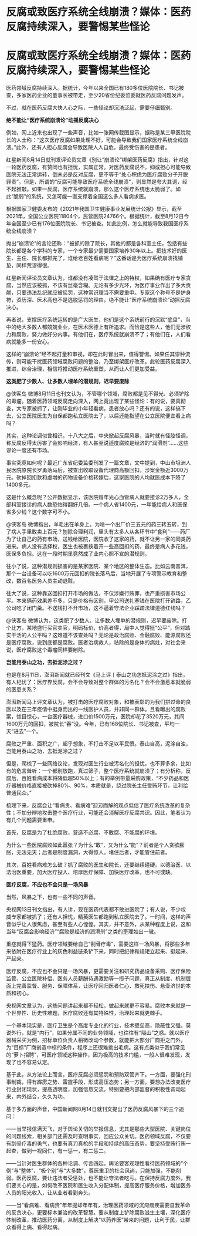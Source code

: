 # 反腐或致医疗系统全线崩溃？媒体：医药反腐持续深入，要警惕某些怪论

# 反腐或致医疗系统全线崩溃？媒体：医药反腐持续深入，要警惕某些怪论

医药领域反腐持续深入。据统计，今年以来全国已有180多位医院院长、书记被查，多家医药企业的董事长被带走，至少20省份纪委监委就医药反腐问题发声。

不过，就在医药反腐大快人心之际，一些怪论却沉渣泛起，需要仔细甄别。

**绝不能让“医疗系统崩溃论”动摇反腐决心**

例如，网上近来也出现了一些声音，比如一张网传截图显示，据称是某三甲医院院长的人士称：“这次医疗反腐如果处理不好，可能会导致我们国家医疗系统全线崩溃。”此外，还有人担心反腐会导致医院人人自危，最终受伤害的是患者。

红星新闻8月14日就刊发评论员文章《别让“崩溃论”绑架医药反腐》指出，针对这一轮医药反腐，有赞同也有担忧，实属正常。对医药反腐说不，抑或担心可能导致医院无法正常运转，倒未必是反对反腐，更不等于“处心积虑为医疗腐败分子开脱罪责”。但是，所谓的“反腐可能导致医疗系统全线崩溃”，则显然是夸大其词，经不起推敲。如果一反腐，医疗系统就崩溃，那么这个医疗系统也太脆弱了。如此“脆弱”的系统，又怎可能一直支撑着全国这么多人看病求医。

根据国家卫健委发布的《2021年我国卫生健康事业发展统计公报》显示，截至2021年，全国公立医院11804个，民营医院24766个。根据统计，截至8月12日今年全国至少已有176位医院院长、书记被查。如此比例，怎么就能导致我国医疗系统全线崩溃？

抛出“崩溃论”的言论还称：“被抓的除了院长，其他的都是各科室主任，包括有些院长都是各个学科的专家，一个专家最少需要国家培养30年以上。把技术好的医生、主任、院长都抓完了，谁给老百姓看病呢？”这番话是为医疗系统崩溃找铺垫，同样荒谬得很。

红星新闻评论员文章认为，谁都没有凌驾于法律之上的特权，如果确有医疗专家贪腐，当然应该被抓，不该有丝毫含糊。无论有多少光环，为医疗事业作出了多大贡献，只要违法乱纪就应被惩罚，这种常识理当不需要重申。专家这个称号不是护身符，资历深、医术高也不是逃脱惩罚的理由，绝不能让“医疗系统崩溃论”动摇反腐决心。

再者说，支撑医疗系统运转的是广大医生，他们是这个系统前行的沉默“底盘”，当中的绝大多数人都兢兢业业，在医术医德上有所追求。而恰是这些人，他们无涉权力和腐败，努力做好分内事。有他们在，医疗系统就崩溃不了；有他们在，人们看病就能多一份安心。

这样的“崩溃论”经不起打量和审视，却在此时冒出来，值得警惕。如果任其谬种流传，则可能干扰医药领域腐败问题的整治，乃至绑架医疗改革。此轮医药反腐深入推进，综合治理，相信将推动医疗系统重塑，从而让人们更加受益。

**这类肥了少数人、让多数人埋单的潜规则，迟早要废除**

@侠客岛
微博8月11日也刊文认为，不管哪个领域，腐败都是见不得光、必须铲除的毒瘤。随着医药领域反腐走向深入，网上竟出现了某些怪论：有的说，要真彻查，大专家被抓了，让刚毕业的小年轻看病，患者放心吗？还有的说，这样搞下去，公立医院医生为自保都跑私立医院去了，以后还能指望在公立医院便宜看上病吗？

其实，这种论调似曾相识。十八大之后，中央掀起反腐风暴，当时就有怪腔怪调，称反腐反得太厉害了会影响经济，有人甚至说适度腐败是经济的“润滑剂”……这些谬论一度还有市场。

事实究竟如何呢？最近广东省纪委监委刊发了一篇文章，文中提到，中山市坦洲人民医院原院长罗勇落马后，被查出收取设备代理商高额回扣，涉案金额近3000万元。砍掉回扣款和虚增的药物设备价格转嫁后，这家医院的人均就医成本下降了1400多元。

这是什么概念呢？公开数据显示，该医院每年光心血管病人就要接诊2万多人，全部科室接诊的病人数恐怕得翻好几倍。一个病人省1400元，一年能给病人和医保省多少钱？这个数字可不小。

@侠客岛
微博指出，羊毛出在羊身上。为啥一个出厂价三五元的药三转五转，到了病人手里敢卖上百元？刨除合理利润，里头有太多人从各环节中“食利”——药厂为了让自己的药有市场，送钱给医院，医院收了这家的药，就不让另一家的同类药进来。病人没有选择权，医生也被裹挟着开一些高回扣的药，最终是病人多花钱，医保多负担。这在一段时期里竟然成了业内心照不宣的潜规则。

往小了说，这种潜规则损害的是某家医院、某个地区的整体生态。比如云南普洱，那个一台设备可以吃1600万元回扣的院长落马后，当地开展了专项警示教育和整改，数百名医务人员主动退赃。

往大了说，这种靠送回扣打开市场的做法，不仅涉嫌行贿罪，也严重损害市场公平。本来俩药效果差不多，只是价格有区别，甲公司送礼塞钱在医院打开销路，乙公司吃了闭门羹。不送钱打不开市场，这不逼着守法企业踩踏法律道德红线吗？

@侠客岛
微博认为，这类肥了少数人、让多数人埋单的潜规则，迟早要废除。打个比方，某地盛行买官卖官，明码标价，价高者得，局中人觉得挺“公平”，但对踏实干活的人公平吗？这难道不该查处吗？无论是政治腐败、金融腐败、能源腐败还是医疗腐败，说到底都是腐败。医者治病救人，祛除的是身体的病灶，对社会来说，医疗腐败这个毒瘤同样要剜除。

**岂能用泰山之功，去抵泥涂之过？**

也是在8月11日，澎湃新闻就已经刊文《马上评丨泰山之功怎抵泥涂之过》指出，有人杞忧了：医疗界反腐，会不会导致对整个群体的污名化？会不会激惹本就脆弱的医患关系？

澎湃新闻马上评文章认为，被打击的医疗腐败对象，和被表彰的为我们拼过命的良医以及在三年疫情中挺身而出的一线医护人员，并非同一群体。且看曝出的腐败案，怵目惊心，一台医疗器械，进口价1500万元，医院却花了3520万元，其间1600万元的回扣，被院长“吞”没。今年，已有168位院长、书记被查，平均一天“进去”一个。

腐败之严重、面积之广，超乎想象，不打击不足以平民愤。泰山自高，泥涂自浊，岂能用泰山之功，去抵泥涂之过？

但是，爬梳了一些网络议论，发现对医生行业被污名化的担忧，也不算多余，比如有的危言耸听：一个都别放跑，真过筛子，整个医疗系统就崩溃了；有分析称，反腐后，百姓看病成本将降低超50%以上；有的举例带量采购政策，“不少药品和医疗器械价格直接被砍掉80%、90%，本质就是，绕过院长主任受贿环节，让利给普通民众。”

梳理下来，反腐会让“看病贵、看病难”迎刃而解的观点低估了医疗系统改革的复杂性；不加分辨地攻击整个医疗行业，可能还会消解医疗反腐共识。因此，笔者认为有几个问题需要重申。

首先，反腐是为了杜绝腐败，营造不必腐、不敢腐、不能腐的环境。

为什么一些医院腐败如此嚣张？为什么“敢”，又为什么“能”？前者是个人贪欲膨胀，无法无天；后者是制度漏洞，大得惊人。堵住后者，才能管住前者。

其次，百姓看病难怎么破？抓了腐败的医生和院长，还要继续碰硬。以德治医、以法治医重要，加大医疗投入、培厚医疗保障、加快医疗改革，也不可或缺。

**医疗反腐，不应也不会只是一场风暴**

当然，风暴之下，也有一些不同的声音。

央视网13日刊文指出，有人讲，现在医药代表都不敢进医院了；有人说，不少权威专家都被抓了；还有人担忧，精英医生都跑到私立医院去了。一时间，这样的声音似乎让人很焦虑，甚至有些人心惶惶。其实，并不意外，从某种程度上说，这和当年“反腐会影响经济”“腐败是经济的润滑剂”之类的歪理如出一辙。

重症就得下猛药。医疗领域要给自己“刮骨疗毒”，需要这样一场风暴，将那些多年来依附在医疗行业上的灰色利益链条铲下来，同时把纪律和规矩立起来、挺起来、严起来。

医疗反腐，不应也不会只是一场风暴，更需要关注和研究药品设备采购、医疗保险监管、公立医院补偿、医务人员薪酬待遇激励等一揽子问题，真正从制度、机制层面上完善监督、服务、保障体系，让医疗回归医者仁心、救死扶伤、悬壶济世的本质和初心。

央视网文章认为，这些问题讲起来都不轻松，做起来就更不容易。腐败本来就是一个世界性、历史性难题，医疗腐败还有其特殊性，治理起来就更棘手。

一个基本现实是，医疗卫生是个高度专业化的行业，技术壁垒高，隐蔽性又强。莫说外行，就是“内行”，如果分属不同的业务领域，也往往有“隔山”之惑。就以医疗器械采买为例，招标单位负责人稍微改动个参数，就能把大部分厂商拒之门外，为“目标”厂商创造中标的条件，程序上还很难挑出毛病。这有点类似于我们常见的“萝卜招聘”，可医疗领域这种操作，因为极高的技术门槛，一般人很难发现，发现了也不容易认定。

基于此，从方法论上而言，医疗反腐必须惩罚和预防双管齐下。一方面，要强化刑事制裁，得有霹雳之势、雷霆手段，形成高压态势；另一方面，要想办法改变医疗行业封闭现状，提高透明度，加强信息交流，特别要把内部监督的积极性调动起来，内外结合，久久为功。

基于多方面的声音，中国新闻网8月14日就刊文提出了医药反腐风暴下的三个追问：

——当举报信满天飞，对于舆论关切的举报信息，尤其是那些大型医院、关键岗位的问题线索，相关部门还需及时查明事实，回应公众关切。医药领域反腐，不仅要有刮骨疗毒的勇气，也要有真刀真枪的手段和持续的高压态势，要坚持受贿行贿一起查，做到一视同仁，有一惩一，有二惩二。

——当针对医生群体的各种论调、传言四起，舆论要客观理性看待医药领域的“个例”与“整体”、“极个别”与“大多数”，尊医重卫的社会风尚，只能加强，不能削弱。医药反腐，要让违法者受惩处，也不能让守法者吃亏。在保持反腐力度外，我们要关心的是，如何改革医院和医生收入分配体制，提高医疗服务价格，增加医务人员的阳光收入，让从业者看到奔头。

——当“看病难、看病贵”年年提却年年有，治理医药领域的沉疴痼疾需要自我革命的反贪决心，更要标本兼治的改革智慧。要从制度上铲除腐败滋生土壤，深化医疗体制改革，推动医药分离，从制度上解决“以药养医”带来的问题，让利于民，让群众看得上病、看得起病。

